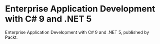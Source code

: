 # Enterprise Application Development with C# 9 and .NET 5
Enterprise Application Development with C# 9 and .NET 5, published by Packt.
